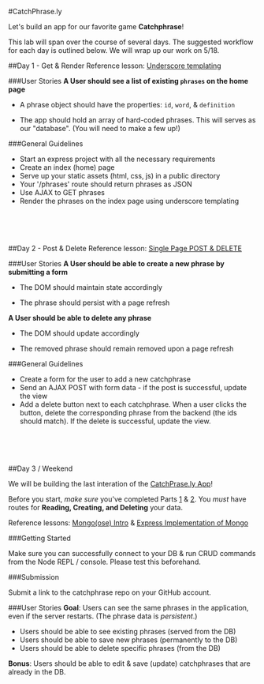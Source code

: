 #CatchPhrase.ly

Let's build an app for our favorite game **Catchphrase**!

This lab will span over the course of several days. The suggested workflow for each day is outlined below. We will wrap up our work on 5/18.
	
##Day 1 - Get & Render
Reference lesson: [Underscore templating](https://github.com/sf-wdi-18/notes/tree/master/lectures/week-03/day_3_todo_ajax/dawn_templating)

###User Stories
**A User should see a list of existing `phrases` on the home page**

* A phrase object should have the properties: `id`, `word`, & `definition`

* The app should hold an array of hard-coded phrases. This will serves as our "database". (You will need to make a few up!)

###General Guidelines
* Start an express project with all the necessary requirements
* Create an index (home) page
* Serve up your static assets (html, css, js) in a public directory
* Your '/phrases' route should return phrases as JSON
* Use AJAX to GET phrases
* Render the phrases on the index page using underscore templating

<br><br><br>

##Day 2 - Post & Delete
Reference lesson: [Single Page POST & DELETE](https://github.com/sf-wdi-18/notes/blob/master/lectures%2Fweek-03%2Fday_3_todo_ajax%2Fdusk%2FREADME.md)

###User Stories
**A User should be able to create a new phrase by submitting a form**

* The DOM should maintain state accordingly

* The phrase should persist with a page refresh

**A User should be able to delete any phrase**

* The DOM should update accordingly
	
* The removed phrase should remain removed upon a page refresh

###General Guidelines

* Create a form for the user to add a new catchphrase
* Send an AJAX POST with form data - if the post is successful, update the view
* Add a delete button next to each catchphrase. When a user clicks the button, delete the corresponding phrase from the backend (the ids should match). If the delete is successful, update the view.


<br><br><br>
   
##Day 3 / Weekend

We will be building the last interation of the [CatchPrase.ly App](https://github.com/sf-wdi-18/Catchphrase.ly/blob/master/README.md)!

Before you start, *make sure* you've completed Parts [1](https://github.com/sf-wdi-18/Catchphrase.ly/blob/master/README.md#day-1---get--render) & [2](https://github.com/sf-wdi-18/Catchphrase.ly/blob/master/README.md#day-2---post--delete). You *must* have routes for **Reading, Creating, and Deleting** your data.

Reference lessons: [Mongo(ose) Intro](https://github.com/sf-wdi-18/notes/blob/master/lectures%2Fweek-03%2Fday_4_mongo%2Fdawn%2FREADME.md) & [Express Implementation of Mongo](https://github.com/sf-wdi-18/notes/blob/master/lectures%2Fweek-03%2Fday_4_mongo%2Fdusk_mongo_refactor%2FREADME.md)

###Getting Started

Make sure you can successfully connect to your DB & run CRUD commands from the Node REPL / console. Please test this beforehand.

###Submission

Submit a link to the catchphrase repo on your GitHub account.

###User Stories
**Goal**: Users can see the same phrases in the application, even if the server restarts. (The phrase data is *persistent*.)

* Users should be able to see existing phrases (served from the DB) 
* Users should be able to save new phrases (permanently to the DB)
* Users should be able to delete specific phrases (from the DB)

**Bonus**: Users should be able to edit & save (update) catchphrases that are already in the DB.